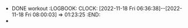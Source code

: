 - DONE workout
  :LOGBOOK:
  CLOCK: [2022-11-18 Fri 06:36:38]--[2022-11-18 Fri 08:00:03] =>  01:23:25
  :END:
-